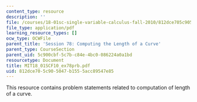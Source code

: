 ```yaml
---
content_type: resource
description: ''
file: /courses/18-01sc-single-variable-calculus-fall-2010/812dce705c905047b1555acc89547e85_MIT18_01SCF10_ex78prb.pdf
file_type: application/pdf
learning_resource_types: []
ocw_type: OCWFile
parent_title: 'Session 78: Computing the Length of a Curve'
parent_type: CourseSection
parent_uid: 5c900cbf-5c7b-c84e-4bc0-086224a0a1bd
resourcetype: Document
title: MIT18_01SCF10_ex78prb.pdf
uid: 812dce70-5c90-5047-b155-5acc89547e85
---
```

This resource contains problem statements related to computation of length of a curve.

